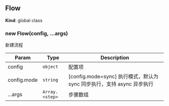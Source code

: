<a name="Flow"></a>

## Flow
**Kind**: global class  
<a name="new_Flow_new"></a>

### new Flow(config, ...args)
新建流程


| Param | Type | Description |
| --- | --- | --- |
| config | <code>object</code> | 配置项 |
| config.mode | <code>string</code> | [config.mode=sync] 执行模式，默认为 sync 同步执行，支持 async 异步执行 |
| ...args | <code>Array.&lt;step&gt;</code> | 步骤数组 |

